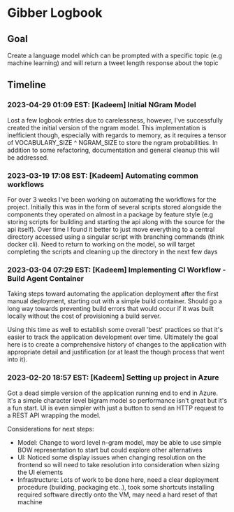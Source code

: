 # Gibber Logbook

## Goal 
Create a language model which can be prompted with a specific topic (e.g machine learning) and will return a tweet length response about the topic

## Timeline
### 2023-04-29 01:09 EST: [Kadeem] Initial NGram Model
Lost a few logbook entries due to carelessness, however, I've successfully created the initial version of the ngram model. This implementation is inefficient though, especially with regards to memory, as it requires a tensor of VOCABULARY_SIZE ^ NGRAM_SIZE to store the ngram probabilities. In addition to some refactoring, documentation and general cleanup this will be addressed.

### 2023-03-19 17:08 EST: [Kadeem] Automating common workflows
For over 3 weeks I've been working on automating the workflows for the project. Initially this was in the form of several scripts stored alongside the components they operated on almost in a package by feature style (e.g storing scripts for building and starting the api along with the source for the api itself). Over time I found it better to just move everything to a central directory accessed using a singular script with branching commands (think docker cli). Need to return to working on the model, so will target completing the scripts and cleaning up the directory in the next few days

### 2023-03-04 07:29 EST: [Kadeem] Implementing CI Workflow - Build Agent Container
Taking steps toward automating the application deployment after the first manual deployment, starting out with a simple build container. Should go a long way towards preventing build errors that would occur if it was built locally without the cost of provisioning a build server.

Using this time as well to establish some overall 'best' practices so that it's easier to track the application development over time. Ultimately the goal here is to create a comprehensive history of changes to the application with appropriate detail and justification (or at least the though process that went into it).

### 2023-02-20 18:57 EST: [Kadeem] Setting up project in Azure
Got a dead simple version of the application running end to end in Azure. It's a simple character level bigram model so performance isn't great but it's a fun start. UI is even simpler with just a button to send an HTTP request to a REST API wrapping the model. 

Considerations for next steps:
- Model: Change to word level n-gram model, may be able to use simple BOW representation to start but could explore other alternatives
- UI: Noticed some display issues when changing resolution on the frontend so will need to take resolution into consideration when sizing the UI elements
- Infrastructure: Lots of work to be done here, need a clear deployment procedure (building, packaging etc..), took some shortcuts installing required software directly onto the VM, may need a hard reset of that machine